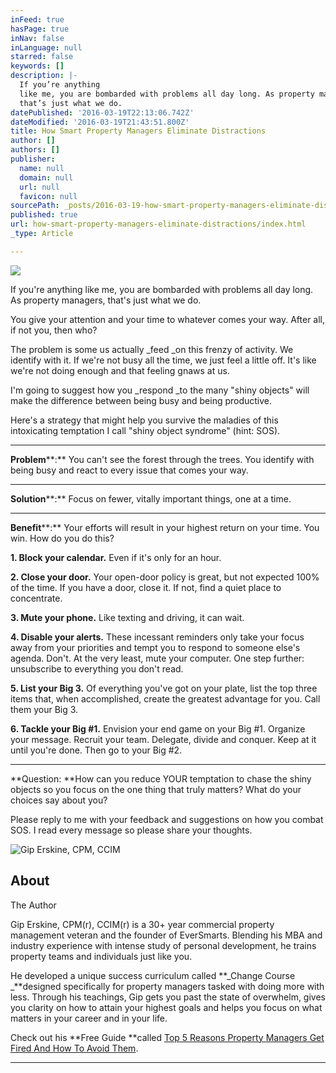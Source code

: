 ```yaml
---
inFeed: true
hasPage: true
inNav: false
inLanguage: null
starred: false
keywords: []
description: |-
  If you’re anything
  like me, you are bombarded with problems all day long. As property managers,
  that’s just what we do.
datePublished: '2016-03-19T22:13:06.742Z'
dateModified: '2016-03-19T21:43:51.800Z'
title: How Smart Property Managers Eliminate Distractions
author: []
authors: []
publisher:
  name: null
  domain: null
  url: null
  favicon: null
sourcePath: _posts/2016-03-19-how-smart-property-managers-eliminate-distractions.md
published: true
url: how-smart-property-managers-eliminate-distractions/index.html
_type: Article

---
```

![](https://the-grid-user-content.s3-us-west-2.amazonaws.com/f688d24f-e6c3-4c71-a389-cc4e80813cab.jpg)

If you're anything
like me, you are bombarded with problems all day long. As property managers,
that's just what we do.

You give your
attention and your time to whatever comes your way. After all, if not
you, then who?

The problem is
some us actually _feed _on this frenzy of activity. We identify with it.
If we're not busy all the time, we just feel a little off. It's like we're not
doing enough and that feeling gnaws at us.

I'm going to
suggest how you _respond _to the many "shiny objects" will make the
difference between being busy and being productive.

Here's a strategy
that might help you survive the maladies of this intoxicating temptation I call
"shiny object syndrome" (hint: SOS).

****

**Problem****:** You
can't see the forest through the trees. You identify with being busy and react
to every issue that comes your way.

****

**Solution****:** Focus on fewer,
vitally important things, one at a time.

****

**Benefit****:** Your efforts
will result in your highest return on your time. You win. How do you do
this?

**1\. Block your calendar.** Even if it's only for an hour.

**2\. Close your door.** Your open-door policy is great, but not
expected 100% of the time. If you have a door, close it. If not, find a quiet
place to concentrate.

**3\. Mute your phone.** Like texting and driving, it can wait.

**4\. Disable your alerts.** These incessant reminders only take your
focus away from your priorities and tempt you to respond to someone else's
agenda. Don't. At the very least, mute your computer. One step further:
unsubscribe to everything you don't read.

**5\. List your Big 3\.** Of everything you've got on your plate,
list the top three items that, when accomplished, create the greatest
advantage for you. Call them your Big 3\.

**6\. Tackle your Big \#1\.** Envision your end game on your Big \#1\. Organize
your message. Recruit your team. Delegate, divide and conquer. Keep at it until
you're done. Then go to your Big \#2\.

****

**Question: **How can you
reduce YOUR temptation to chase the shiny objects so you focus on the one thing
that truly matters? What do your choices say about you?

Please reply to me with your feedback and suggestions on how you combat
SOS. I read every message so please share your thoughts.

![Gip Erskine, CPM, CCIM](https://the-grid-user-content.s3-us-west-2.amazonaws.com/39caff2f-1c72-4365-80a0-8a22e9f2b23d.jpg)

## About
The Author

Gip
Erskine, CPM(r), CCIM(r) is a 30+ year commercial property management veteran and
the founder of EverSmarts. Blending his MBA and
industry experience with intense study of personal development, he trains
property teams and individuals just like you. 

He
developed a unique success curriculum called **_Change Course _**designed
specifically for property managers tasked with doing more with less. Through
his teachings, Gip gets you past the state of overwhelm, gives you clarity on
how to attain your highest goals and helps you focus on what matters in your
career and in your life.

Check
out his **Free Guide **called [Top 5 Reasons Property
Managers Get Fired And How To Avoid Them][0].

****

[0]: http://eversmarts.com/
